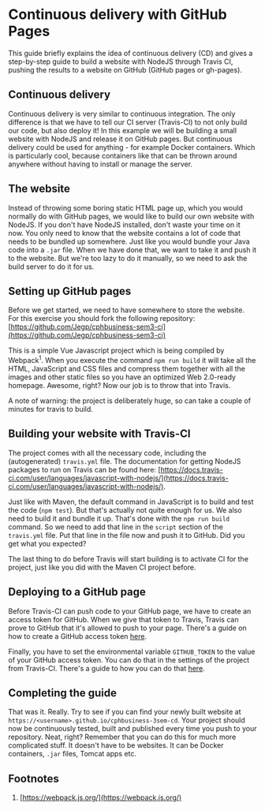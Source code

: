 # Continuous delivery with GitHub Pages

This guide briefly explains the idea of continuous delivery (CD) and gives a
step-by-step guide to build a website with NodeJS through Travis CI, pushing
the results to a website on GitHub (GitHub pages or gh-pages).

## Continuous delivery

Continuous delivery is very similar to continuous integration. The only
difference is that we have to tell our CI server (Travis-CI) to not
only build our code, but also deploy it! In this example we will be building
a small website with NodeJS and release it on GitHub pages. But continuous
delivery could be used for anything - for example Docker containers. Which is
particularly cool, because containers like that can be thrown around anywhere
without having to install or manage the server.

## The website
Instead of throwing some boring static HTML page up, which you would normally
do with GitHub pages, we would like to build our own website with NodeJS.
If you don't have NodeJS installed, don't waste your time on it now.
You only need to know that the website contains a lot of code that needs to
be bundled up somewhere. Just like you would bundle your Java code into a `.jar`
file. When we have done that, we want to take it and push it to the website.
But we're too lazy to do it manually, so we need to ask the build server to do
it for us.

## Setting up GitHub pages
Before we get started, we need to have somewhere to store the website.
For this exercise you should fork the following repository:
[https://github.com/Jegp/cphbusiness-sem3-ci](https://github.com/Jegp/cphbusiness-sem3-ci)

This is a simple Vue Javascript project which is being compiled by Webpack<sup>1</sup>.
When you execute the command `npm run build` it will take all the HTML, JavaScript and
CSS files and compress them together with all the images and other static files
so you have an optimized Web 2.0-ready homepage. Awesome, right? Now our
job is to throw that into Travis.

A note of warning: the project is deliberately huge, so can take a couple of
minutes for travis to build.

## Building your website with Travis-CI
The project comes with all the necessary code, including the (autogenerated) `travis.yml` file.
The documentation for getting NodeJS packages to run on Travis can be found here: [https://docs.travis-ci.com/user/languages/javascript-with-nodejs/](https://docs.travis-ci.com/user/languages/javascript-with-nodejs/).

Just like with Maven, the default command in JavaScript is
to build and test the code (`npm test`). But that's actually not quite enough
for us. We also need to build it and bundle it up. That's done with the
`npm run build` command. So we need to add that line in the `script` section
of the `travis.yml` file. Put that line in the file now and push it to GitHub.
Did you get what you expected?

The last thing to do before Travis will start building is to activate CI for
the project, just like you did with the Maven CI project before.

## Deploying to a GitHub page
Before Travis-CI can push code to your GitHub page, we have to create an
access token for GitHub. When we give that token to Travis, Travis can prove
to GitHub that it's allowed to push to your page. There's a guide on how to
create a GitHub access token [here](https://help.github.com/articles/creating-a-personal-access-token-for-the-command-line/).

Finally, you have to set the environmental variable `GITHUB_TOKEN` to the
value of your GitHub access token. You can do that in the settings of the
project from Travis-CI. There's a guide to how you can do that
[here](https://docs.travis-ci.com/user/deployment/pages/#Setting-the-GitHub-token).

## Completing the guide
That was it. Really. Try to see if you can find your newly built website at
`https://<username>.github.io/cphbusiness-3sem-cd`.
Your project should now be continuously tested, built and
published every time you push to your repository. Neat, right? Remember that
you can do this for much more complicated stuff. It doesn't have to be websites.
It can be Docker containers, `.jar` files, Tomcat apps etc.

## Footnotes

1. [https://webpack.js.org/](https://webpack.js.org/)
